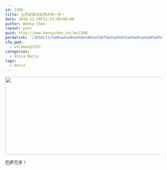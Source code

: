 ```yaml
---
id: 1308
title: 让历史铭记这伟大的一天！
date: 2010-11-30T11:53:08+08:00
author: Benny Chen
layout: post
guid: http://www.bennychen.cn/?p=1308
permalink: '/2010/11/%e8%ae%a9%e5%8e%86%e5%8f%b2%e9%93%ad%e8%ae%b0%e8%bf%99%e4%bc%9f%e5%a4%a7%e7%9a%84%e4%b8%80%e5%a4%a9%ef%bc%81/'
sfw_pwd:
  - xYL9omuQlX5T
categories:
  - Visca Barça
tags:
  - barca
---
```

<div id="attachment_1309" style="max-width: 660px" class="wp-caption alignnone">
  <a href="http://www.bennychen.cn/wp-content/uploads/2010/11/foto_455325_CAS.jpg" class="highslide-image" onclick="return hs.expand(this);"><img src="http://www.bennychen.cn/wp-content/uploads/2010/11/foto_455325_CAS.jpg" alt="" title="foto_455325_CAS" width="650" height="250" class="size-full wp-image-1309" srcset="http://www.bennychen.cn/wp-content/uploads/2010/11/foto_455325_CAS.jpg 650w, http://www.bennychen.cn/wp-content/uploads/2010/11/foto_455325_CAS-300x115.jpg 300w, http://www.bennychen.cn/wp-content/uploads/2010/11/foto_455325_CAS-500x192.jpg 500w" sizes="(max-width: 650px) 100vw, 650px" /></a>
  
  <p class="wp-caption-text">
    巴萨万岁！
  </p>
</div>